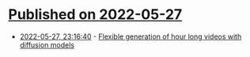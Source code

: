 # [Published on 2022-05-27](index.md)

* [2022-05-27, 23:16:40](https://news.ycombinator.com/item?id=31536019) - [Flexible generation of hour long videos with diffusion models](https://plai.cs.ubc.ca/2022/05/20/flexible-diffusion-modeling-of-long-videos/)
